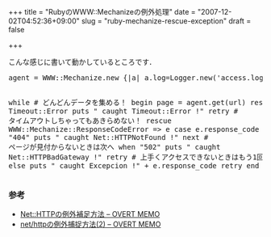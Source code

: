 +++
title = "RubyのWWW::Mechanizeの例外処理"
date = "2007-12-02T04:52:36+09:00"
slug = "ruby-mechanize-rescue-exception"
draft = false

+++

<p>こんな感じに書いて動かしているところです．</p>
<pre>
agent = WWW::Mechanize.new {|a| a.log=Logger.new('access.log')}

while # どんどんデータを集める！
  begin
    page = agent.get(url)
  rescue Timeout::Error
    puts "  caught Timeout::Error !"
    retry # タイムアウトしちゃってもあきらめない！
  rescue WWW::Mechanize::ResponseCodeError => e
    case e.response_code
    when "404"
      puts "  caught Net::HTTPNotFound !"
      next # ページが見付からないときは次へ
    when "502"
      puts "  caught Net::HTTPBadGateway !"
      retry # 上手くアクセスできないときはもう1回！
    else
      puts "  caught Excepcion !" + e.response_code
      retry
    end
  end
end
</pre>
<h3>参考</h3>
<ul>
<li><a href="http://d.hatena.ne.jp/cesar/20070328/p2">Net::HTTPの例外補足方法 &#8211; OVERT MEMO</a></li>
<li><a href="http://d.hatena.ne.jp/cesar/20070409/p1">net/httpの例外捕捉方法(2) &#8211; OVERT MEMO</a></li>
</ul>

